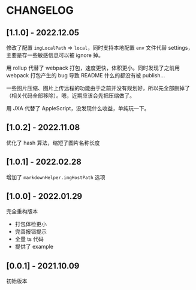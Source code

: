 # CHANGELOG

## [1.1.0] - 2022.12.05

修改了配置 `imgLocalPath` => `local`，同时支持本地配置 `env` 文件代替 settings，主要是存一些敏感信息可以被 ignore 掉。

用 rollup 代替了 webpack 打包，速度更快，体积更小。同时发现了之前用 webpack 打包产生的 bug 导致 README 什么的都没有被 publish...

一些图片压缩、图片上传远程的功能由于之前并没有规划好，所以先全部删掉了（相关代码全部移除）。嗯，近期应该会先把压缩做了。

用 JXA 代替了 AppleScript，没发现什么收益，单纯玩一下。

## [1.0.2] - 2022.11.08

优化了 hash 算法，缩短了图片名称长度

## [1.0.1] - 2022.02.28

增加了 `markdownHelper.imgHostPath` 选项

## [1.0.0] - 2022.01.29

完全重构版本

* 打包体检更小
* 完善报错提示
* 全量 ts 代码
* 提供了 example

## [0.0.1] - 2021.10.09

初始版本